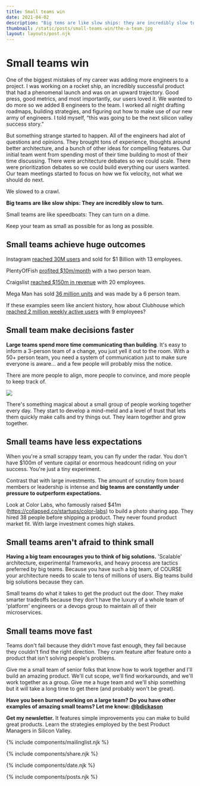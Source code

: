 ```yaml
---
title: Small teams win
date: 2021-04-02
description: "Big tems are like slow ships: they are incredibly slow to turn. Small teams are like speedboats: They can turn on a dime. Keep your team as small as possible."
thumbnail: /static/posts/small-teams-win/the-a-team.jpg
layout: layouts/post.njk
---
```


# Small teams win

One of the biggest mistakes of my career was adding more engineers to a project. I was working on a rocket ship, an incredibly successful product that had a phenomenal launch and was on an upward trajectory. Good press, good metrics, and most importantly, our users loved it. We wanted to do more so we added 8 engineers to the team. I worked all night drafting roadmaps, building strategies, and figuring out how to make use of our new army of engineers. I told myself, “this was going to be the next silicon valley success story.”

But something strange started to happen. All of the engineers had alot of questions and opinions. They brought tons of experience, thoughts around better architecture, and a bunch of other ideas for compelling features. Our initial team went from spending most of their time building to most of their time discussing. There were architecture debates so we could scale. There were prioritization debates so we could build everything our users wanted. Our team meetings started to focus on how we fix velocity, not what we should do next.

We slowed to a crawl.

**Big teams are like slow ships: They are incredibly slow to turn.**

Small teams are like speedboats: They can turn on a dime.

Keep your team as small as possible for as long as possible.

## Small teams achieve huge outcomes

Instagram [reached 30M users](https://www.vox.com/2017/4/9/15235940/facebook-instagram-acquisition-anniversary) and sold for $1 Billion with 13 employees.

PlentyOfFish [profited $10m/month](https://www.businessinsider.com/how-markus-frind-bootstrapped-plentyoffish-and-sold-it-for-575-million-2015-7) with a two person team.

Craigslist [reached $150m in revenue](https://web.archive.org/web/20110827133025/http://gawker.com/valleywag/tech/mythbusting/craig-newmark-filthy-rich-on-ebays-millions-283002.php) with 20 employees.

Mega Man has sold [36 million units](https://en.wikipedia.org/wiki/Mega_Man_(1987_video_game)#Development) and was made by a 6 person team.

If these examples seem like ancient history, how about Clubhouse which [reached 2 million weekly active users](https://influencermarketinghub.com/clubhouse-stats/) with 9 employees?

## Small team make decisions faster

**Large teams spend more time communicating than building**. It's easy to inform a 3-person team of a change, you just yell it out to the room. With a 50+ person team, you need a system of communication just to make sure everyone is aware... and a few people will probably miss the notice.

There are more people to align, more people to convince, and more people to keep track of.

<img src="{{ thumbnail }}" />

There's something magical about a small group of people working together every day. They start to develop a mind-meld and a level of trust that lets them quickly make calls and try things out. They learn together and grow together.

## Small teams have less expectations

When you're a small scrappy team, you can fly under the radar.  You don't have $100m of venture capital or enormous headcount riding on your success. You're just a tiny experiment.

Contrast that with large investments. The amount of scrutiny from board members or leadership is intense and **big teams are constantly under pressure to outperform expectations.**

Look at Color Labs, who famously raised $41m (https://collapsed.co/startups/color-labs) to build a photo sharing app. They hired 38 people before shipping a product. They never found product market fit. With large investment comes high stakes.

## Small teams aren't afraid to think small

**Having a big team encourages you to think of big solutions.** 'Scalable' architecture, experimental frameworks, and heavy process are tactics preferred by big teams. Because you have such a big team, of COURSE your architecture needs to scale to tens of millions of users. Big teams build big solutions because they can.

Small teams do what it takes to get the product out the door. They make smarter tradeoffs because they don't have the luxury of a whole team of 'platform' engineers or a devops group to maintain all of their microservices.


## Small teams move fast

Teams don't fail because they didn't move fast enough, they fail because they couldn't find the right direction. They cram feature after feature onto a product that isn't solving people's problems.

Give me a small team of senior folks that know how to work together and I'll build an amazing product. We'll cut scope, we'll find workarounds, and we'll work together as a group. Give me a huge team and we'll ship something but it will take a long time to get there (and probably won't be great).

**Have you been burned working on a large team? Do you have other examples of amazing small teams? Let me know: [@bdickason](http://twitter.com/bdickason)**

<strong>Get my newsletter.</strong>  It features simple improvements you can make to build great products. Learn the strategies employed by the best Product Managers in Silicon Valley.

{% include components/mailinglist.njk %}

{% include components/share.njk %}

{% include components/date.njk %}

{% include components/posts.njk %}